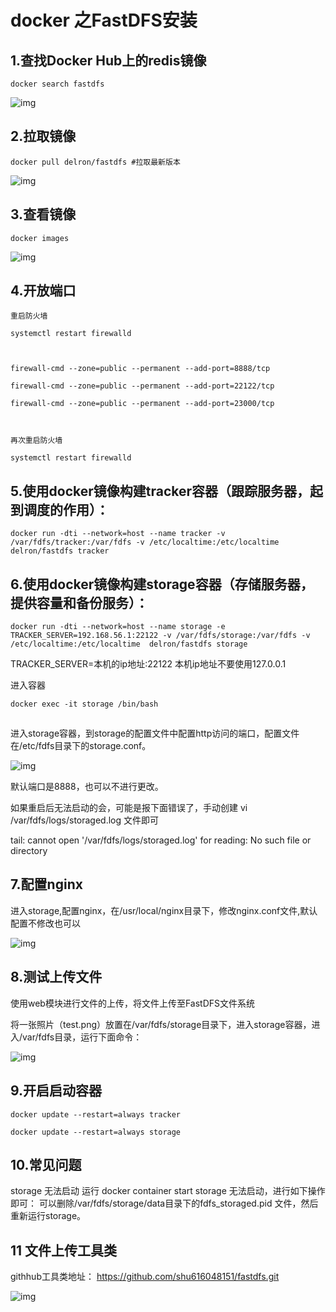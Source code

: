 # docker 之FastDFS安装

## 1.查找Docker Hub上的redis镜像

````
docker search fastdfs
````

![img](https://img-blog.csdnimg.cn/img_convert/aa7fdae08bb9e6ce49fbc47ed9074df3.png)![点击并拖拽以移动](data:image/gif;base64,R0lGODlhAQABAPABAP///wAAACH5BAEKAAAALAAAAAABAAEAAAICRAEAOw==)

## 2.拉取镜像

```
docker pull delron/fastdfs #拉取最新版本
```



![img](https://img-blog.csdnimg.cn/img_convert/47867d0f9bab5c7061cdc0f646d8a9c5.png)![点击并拖拽以移动](data:image/gif;base64,R0lGODlhAQABAPABAP///wAAACH5BAEKAAAALAAAAAABAAEAAAICRAEAOw==)

##  3.查看镜像

```
docker images
```

![img](https://img-blog.csdnimg.cn/img_convert/40c0416b0203a86201fe80caa9e88e36.png)![点击并拖拽以移动](data:image/gif;base64,R0lGODlhAQABAPABAP///wAAACH5BAEKAAAALAAAAAABAAEAAAICRAEAOw==)

## 4.开放端口

````shell
重启防火墙

systemctl restart firewalld



firewall-cmd --zone=public --permanent --add-port=8888/tcp

firewall-cmd --zone=public --permanent --add-port=22122/tcp

firewall-cmd --zone=public --permanent --add-port=23000/tcp



再次重启防火墙

systemctl restart firewalld
````



## 5.使用docker镜像构建tracker容器（跟踪服务器，起到调度的作用）：

```shell
docker run -dti --network=host --name tracker -v /var/fdfs/tracker:/var/fdfs -v /etc/localtime:/etc/localtime delron/fastdfs tracker
```

## 6.使用docker镜像构建storage容器（存储服务器，提供容量和备份服务）：

```shell
docker run -dti --network=host --name storage -e TRACKER_SERVER=192.168.56.1:22122 -v /var/fdfs/storage:/var/fdfs -v /etc/localtime:/etc/localtime  delron/fastdfs storage
```

TRACKER_SERVER=本机的ip地址:22122 本机ip地址不要使用127.0.0.1

进入容器

```
docker exec -it storage /bin/bash
```

![点击并拖拽以移动](data:image/gif;base64,R0lGODlhAQABAPABAP///wAAACH5BAEKAAAALAAAAAABAAEAAAICRAEAOw==)

进入storage容器，到storage的配置文件中配置http访问的端口，配置文件在/etc/fdfs目录下的storage.conf。

![img](https://img-blog.csdnimg.cn/img_convert/aaaf743bb6e4fc154f6852deda264273.png)![点击并拖拽以移动](data:image/gif;base64,R0lGODlhAQABAPABAP///wAAACH5BAEKAAAALAAAAAABAAEAAAICRAEAOw==)

 默认端口是8888，也可以不进行更改。

如果重启后无法启动的会，可能是报下面错误了，手动创建 vi /var/fdfs/logs/storaged.log 文件即可

tail: cannot open '/var/fdfs/logs/storaged.log' for reading: No such file or directory

## 7.配置nginx

进入storage,配置nginx，在/usr/local/nginx目录下，修改nginx.conf文件,默认配置不修改也可以

![img](https://img-blog.csdnimg.cn/img_convert/1a319185df285f0a99e228233ee9dcdd.png)![点击并拖拽以移动](data:image/gif;base64,R0lGODlhAQABAPABAP///wAAACH5BAEKAAAALAAAAAABAAEAAAICRAEAOw==)





## 8.测试上传文件

使用web模块进行文件的上传，将文件上传至FastDFS文件系统

 将一张照片（test.png）放置在/var/fdfs/storage目录下，进入storage容器，进入/var/fdfs目录，运行下面命令：

![img](https://img-blog.csdnimg.cn/img_convert/3cb6739aa621d4395d2596f64067087e.png)![点击并拖拽以移动](data:image/gif;base64,R0lGODlhAQABAPABAP///wAAACH5BAEKAAAALAAAAAABAAEAAAICRAEAOw==)

##  9.开启启动容器

```shell
docker update --restart=always tracker

docker update --restart=always storage
```

## 10.常见问题

storage 无法启动
运行 docker container start storage 无法启动，进行如下操作即可：
可以删除/var/fdfs/storage/data目录下的fdfs_storaged.pid 文件，然后重新运行storage。

## 11 文件上传工具类

 githhub工具类地址： https://github.com/shu616048151/fastdfs.git

![img](https://img-blog.csdnimg.cn/20201007135945390.png?x-oss-process=image/watermark,type_ZmFuZ3poZW5naGVpdGk,shadow_10,text_aHR0cHM6Ly9ibG9nLmNzZG4ubmV0L3NodTYxNjA0ODE1MQ==,size_16,color_FFFFFF,t_70)![点击并拖拽以移动](data:image/gif;base64,R0lGODlhAQABAPABAP///wAAACH5BAEKAAAALAAAAAABAAEAAAICRAEAOw==)